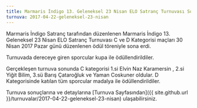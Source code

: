 ```yaml
---
title: Marmaris İndigo 13. Geleneksel 23 Nisan ELO Satranç Turnuvası Sona Erdi
turnuva: 2017-04-22-geleneksel-23-nisan
---
```


Marmaris İndigo Satranç tarafından düzenlenen Marmaris İndigo 13. Geleneksel 23 Nisan ELO Satranç Turnuvası C ve D Kategorisi maçları 30 Nisan 2017 Pazar günü düzenlenen ödül töreniyle sona erdi.  

Turnuvada dereceye giren sporcular kupa ile ödüllendirildiler.  

Gerçekleşen turnuva sonunda C kategorisi 1.si Elvin Naz Karamersin , 2.si Yiğit Bilim, 3.sü Barış Çataroğluk ve Yaman Coskuner oldular. D Kategorisinde katılan tüm sporcular madalya ile ödüllendirildiler.  

Turnuva sonuçlarına ve detaylarına [Turnuva Sayfasından]({{ site.github.url }}/turnuvalar/2017-04-22-geleneksel-23-nisan) ulaşabilirsiniz.
